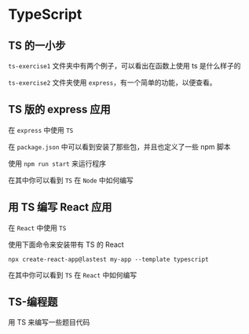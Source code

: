 # TypeScript

## TS 的一小步

`ts-exercise1` 文件夹中有两个例子，可以看出在函数上使用 ts 是什么样子的

`ts-exercise2` 文件夹使用 `express`，有一个简单的功能，以便查看。



## TS 版的 express 应用

在 `express` 中使用 `TS`

在 `package.json` 中可以看到安装了那些包，并且也定义了一些 npm 脚本

使用 `npm run start` 来运行程序

在其中你可以看到 `TS` 在 `Node` 中如何编写



## 用 TS 编写 React 应用

在 `React` 中使用 `TS`

使用下面命令来安装带有 TS 的 React

`npx create-react-app@lastest my-app --template typescript`

在其中你可以看到 `TS` 在 `React` 中如何编写



## TS-编程题

用 TS 来编写一些题目代码
